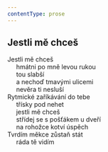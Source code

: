 ```yaml
---
contentType: prose
---
```


## Jestli mě chceš

Jestli mě chceš  
     hmátni po mně levou rukou  
     tou slabší  
     a nechoď tmavými ulicemi  
     nevěra ti nesluší  
Rytmické zaříkávání do tebe  
     třísky pod nehet  
     jestli mě chceš  
     střídej se s pošťákem u dveří  
     na rohožce kotví úspěch  
Tvrdím měkce zůstaň stát  
     ráda tě vidím
